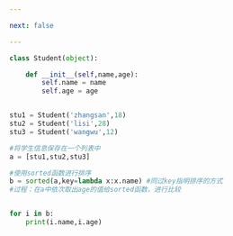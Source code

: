 ```yaml
---

next: false

---
```




<BlogInfo id="995" title="8.对学生信息进行排序" author="白日梦想猿" pv=0 read_times=0 pre_cost_time="0分18秒" category="高阶函数" tag_list="['高阶函数']" create_time="2020.05.25 14:55:41" update_time="2020.05.25 15:03:45" />

```python
class Student(object):

    def __init__(self,name,age):
        self.name = name
        self.age = age


stu1 = Student('zhangsan',18)
stu2 = Student('lisi',28)
stu3 = Student('wangwu',12)

#将学生信息保存在一个列表中
a = [stu1,stu2,stu3]

#使用sorted函数进行排序
b = sorted(a,key=lambda x:x.name) #同过key指明排序的方式
#过程：在a中依次取出age的值给sorted函数，进行比较


for i in b:
    print(i.name,i.age)

```



<ActionBox />
